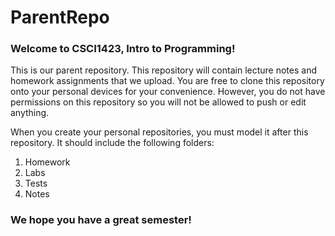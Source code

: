 # ParentRepo

### Welcome to CSCI1423, Intro to Programming!
This is our parent repository. 
This repository will contain lecture notes and homework assignments that we upload.
You are free to clone this repository onto your personal devices for your convenience.
However, you do not have permissions on this repository so you will not be allowed to push or edit anything. 

When you create your personal repositories, you must model it after this repository.
It should include the following folders:
1. Homework
2. Labs
3. Tests
4. Notes

### We hope you have a great semester!

